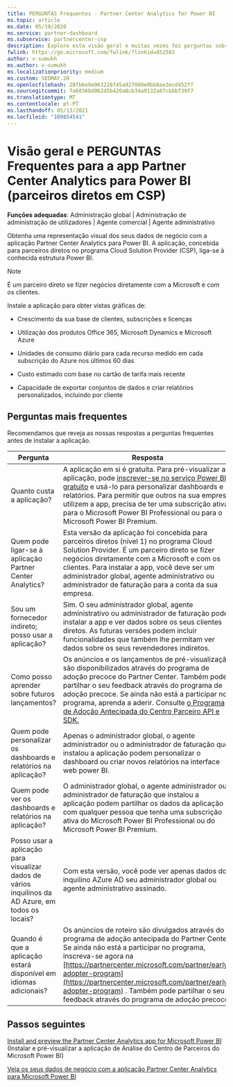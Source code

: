 ```yaml
---
title: PERGUNTAS Frequentes - Partner Center Analytics for Power BI
ms.topic: article
ms.date: 05/19/2020
ms.service: partner-dashboard
ms.subservice: partnercenter-csp
description: Explore esta visão geral e muitas vezes fez perguntas sobre a aplicação Partner Center Analytics para Power BI.
fwlink: https://go.microsoft.com/fwlink/?linkid=852582
author: v-sumukh
ms.author: v-sumukh
ms.localizationpriority: medium
ms.custom: SEOMAY.20
ms.openlocfilehash: 28fb6e9a963228f45a927089e0bb8ae3ecd452ff
ms.sourcegitcommit: 7a6836bd962d5b426a8cb34a9132a87cbbbf39f7
ms.translationtype: MT
ms.contentlocale: pt-PT
ms.lasthandoff: 05/13/2021
ms.locfileid: "109854541"
---
```

# <a name="overview-and-faqs-for-the-partner-center-analytics-app-for-power-bi-direct-partners-in-csp"></a>Visão geral e PERGUNTAS Frequentes para a app Partner Center Analytics para Power BI (parceiros diretos em CSP)



**Funções adequadas**: Administração global | Administração de administração de utilizadores | Agente comercial | Agente administrativo

Obtenha uma representação visual dos seus dados de negócio com a aplicação Partner Center Analytics para Power BI. A aplicação, concebida para parceiros diretos no programa Cloud Solution Provider (CSP), liga-se à conhecida estrutura Power BI.

> [!NOTE]  
> É um parceiro direto se fizer negócios diretamente com a Microsoft e com os clientes.

Instale a aplicação para obter vistas gráficas de:

- Crescimento da sua base de clientes, subscrições e licenças

- Utilização dos produtos Office 365, Microsoft Dynamics e Microsoft Azure

- Unidades de consumo diário para cada recurso medido em cada subscrição do Azure nos últimos 60 dias

- Custo estimado com base no cartão de tarifa mais recente

- Capacidade de exportar conjuntos de dados e criar relatórios personalizados, incluindo por cliente

## <a name="frequently-asked-questions"></a>Perguntas mais frequentes

Recomendamos que reveja as nossas respostas a perguntas frequentes antes de instalar a aplicação.

| **Pergunta** | **Resposta** |
| --- | ---------- |
| Quanto custa a aplicação? | A aplicação em si é gratuita. Para pré-visualizar a aplicação, pode [inscrever-se no serviço Power BI gratuito](https://go.microsoft.com/fwlink/p/?linkid=845347) e usá-lo para personalizar dashboards e relatórios. Para permitir que outros na sua empresa utilizem a app, precisa de ter uma subscrição ativa para o Microsoft Power BI Professional ou para o Microsoft Power BI Premium. |
| Quem pode ligar-se à aplicação Partner Center Analytics? | Esta versão da aplicação foi concebida para parceiros diretos (nível 1) no programa Cloud Solution Provider. É um parceiro direto se fizer negócios diretamente com a Microsoft e com os clientes. Para instalar a app, você deve ser um administrador global, agente administrativo ou administrador de faturação para a conta da sua empresa. |
| Sou um fornecedor indireto; posso usar a aplicação? | Sim. O seu administrador global, agente administrativo ou administrador de faturação pode instalar a app e ver dados sobre os seus clientes diretos. As futuras versões podem incluir funcionalidades que também lhe permitam ver dados sobre os seus revendedores indiretos. |
| Como posso aprender sobre futuros lançamentos? | Os anúncios e os lançamentos de pré-visualização são disponibilizados através do programa de adoção precoce do Partner Center. Também pode partilhar o seu feedback através do programa de adoção precoce. Se ainda não está a participar no programa, aprenda a aderir. Consulte [o Programa de Adoção Antecipada do Centro Parceiro API e SDK.](/partner-center/develop/early-adopter-program)  |
| Quem pode personalizar os dashboards e relatórios na aplicação? | Apenas o administrador global, o agente administrador ou o administrador de faturação que instalou a aplicação podem personalizar o dashboard ou criar novos relatórios na interface web power BI. |
| Quem pode ver os dashboards e relatórios na aplicação? | O administrador global, o agente administrador ou administrador de faturação que instalou a aplicação podem partilhar os dados da aplicação com qualquer pessoa que tenha uma subscrição ativa do Microsoft Power BI Professional ou do Microsoft Power BI Premium. |
| Posso usar a aplicação para visualizar dados de vários inquilinos da AD Azure, em todos os locais? | Com esta versão, você pode ver apenas dados do inquilino AZure AD seu administrador global ou agente administrativo assinado. | 
| Quando é que a aplicação estará disponível em idiomas adicionais? | Os anúncios de roteiro são divulgados através do programa de adoção antecipada do Partner Center. Se ainda não está a participar no programa, inscreva-se agora na [https://partnercenter.microsoft.com/partner/early-adopter-program](https://partnercenter.microsoft.com/partner/early-adopter-program) . Também pode partilhar o seu feedback através do programa de adoção precoce. | 



## <a name="next-steps"></a>Passos seguintes

[Install and preview the Partner Center Analytics app for Microsoft Power BI](power-bi-app-for-direct-partners-install.md) (Instalar e pré-visualizar a aplicação de Análise do Centro de Parceiros do Microsoft Power BI)

[Veja os seus dados de negócio com a aplicação Partner Center Analytics para Microsoft Power BI](power-bi-app-for-direct-partners-use.md)
